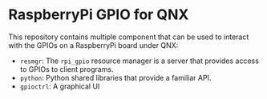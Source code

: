 RaspberryPi GPIO for QNX
========================

This repository contains multiple component that can be used to interact with
the GPIOs on a RaspberryPi board under QNX:

* `resmgr`: The `rpi_gpio` resource manager is a server that provides access to
  GPIOs to client programs.
* `python`: Python shared libraries that provide a familiar API.
* `gpioctrl`: A graphical UI
